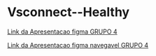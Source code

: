 # Vsconnect--Healthy



[Link da Apresentacao figma GRUPO 4](https://www.figma.com/file/lvtkmjRMShRFgZezyeG2eZ/hackathon?type=design&node-id=24%3A36&mode=design&t=EHzvul3UdJv8GvFe-1)

[Link da Apresentacao figma navegavel GRUPO 4](https://www.figma.com/file/lvtkmjRMShRFgZezyeG2eZ/hackathon?type=design&node-id=24%3A36&mode=design&t=EHzvul3UdJv8GvFe-1](https://www.figma.com/proto/lvtkmjRMShRFgZezyeG2eZ/hackathon?type=design&node-id=3-3&t=ybJ9b3ZwTU6mNiYs-1&scaling=min-zoom&page-id=0%3A1&starting-point-node-id=3%3A3&mode=design)https://www.figma.com/proto/lvtkmjRMShRFgZezyeG2eZ/hackathon?type=design&node-id=3-3&t=ybJ9b3ZwTU6mNiYs-1&scaling=min-zoom&page-id=0%3A1&starting-point-node-id=3%3A3&mode=design)

